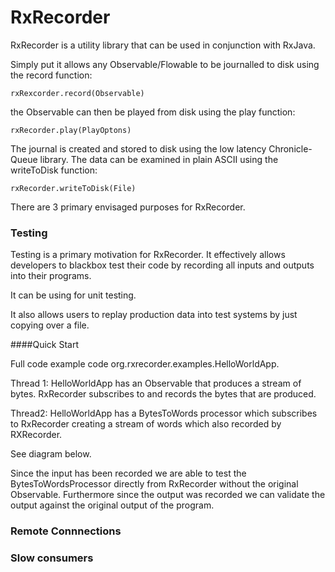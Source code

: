 # RxRecorder

RxRecorder is a utility library that can be used in conjunction with RxJava.

Simply put it allows any Observable/Flowable to be journalled to disk using the record function:

    rxRexcorder.record(Observable)
    
the Observable can then be played from disk using the play function:

    rxRecorder.play(PlayOptons)

The journal is created and stored to disk using the low latency Chronicle-Queue library.
The data can be examined in plain ASCII using the writeToDisk function:

    rxRecorder.writeToDisk(File)
    
There are 3 primary envisaged purposes for RxRecorder.

### Testing

Testing is a primary motivation for RxRecorder. It effectively allows developers to
blackbox test their code by recording all inputs and outputs into their programs.

It can be using for unit testing.

It also allows users to replay production data into test systems by just copying over a file.

####Quick Start


Full code example code org.rxrecorder.examples.HelloWorldApp.

Thread 1: HelloWorldApp has an Observable<Bytes> that produces a stream of bytes. 
RxRecorder subscribes to and records the bytes that are produced. 

Thread2: HelloWorldApp has a BytesToWords processor which subscribes to RxRecorder 
creating a stream of words which also recorded by RXRecorder.

See diagram below.

Since the input has been recorded we are able to test the BytesToWordsProcessor directly from RxRecorder without
the original Observable<Bytes>. Furthermore since the output was recorded we can validate
the output against the original output of the program.
### Remote Connnections
### Slow consumers